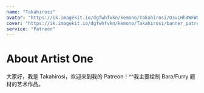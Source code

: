 ```yaml
---
name: "Takahirosi"
avatar: "https://ik.imagekit.io/dgfwhfvkn/kemono/Takahirosi/O3vLHh4WFWDt6BCF3cJAv52bIAIJIDnpfhettmxED7YPCLaRt6MT3aWref2XAftN_eqORMo5lb.avif?updatedAt=173764584826"
cover: "https://ik.imagekit.io/dgfwhfvkn/kemono/Takahirosi/banner_patreon_Dp1Zsdf5j.avif?updatedAt=1737645848688"
service: "Patreon"
---
```


# About Artist One
大家好，我是 Takahirosi，欢迎来到我的 Patreon！^^我主要绘制 Bara/Furry 题材的艺术作品。